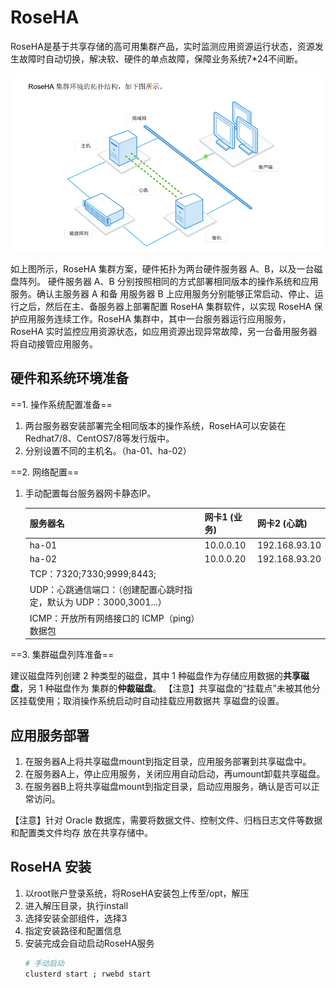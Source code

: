 # RoseHA

RoseHA是基于共享存储的高可用集群产品，实时监测应用资源运行状态，资源发生故障时自动切换，解决软、硬件的单点故障，保障业务系统7*24不间断。

![](assets/image-20221127210442755-20230610173810-xjvo6fh.png)

如上图所示，RoseHA 集群方案，硬件拓扑为两台硬件服务器 A、B，以及一台磁盘阵列。 硬件服务器 A、B 分别按照相同的方式部署相同版本的操作系统和应用服务。确认主服务器 A 和备 用服务器 B 上应用服务分别能够正常启动、停止、运行之后，然后在主、备服务器上部署配置 RoseHA 集群软件，以实现 RoseHA 保护应用服务连续工作。RoseHA 集群中，其中一台服务器运行应用服务， RoseHA 实时监控应用资源状态，如应用资源出现异常故障，另一台备用服务器将自动接管应用服务。

## 硬件和系统环境准备

==1. 操作系统配置准备==

1. 两台服务器安装部署完全相同版本的操作系统，RoseHA可以安装在Redhat7/8、CentOS7/8等发行版中。
2. 分别设置不同的主机名。（ha-01、ha-02）

==2. 网络配置==

1. 手动配置每台服务器网卡静态IP。

   |服务器名|网卡1 (业务)|网卡2 (心跳)|
   | -------------------------------------------------------------------| ------------| -------------|
   |ha-01|10.0.0.10|192.168.93.10|
   |ha-02|10.0.0.20|192.168.93.20|
   |TCP：7320;7330;9999;8443;|||
   |UDP：心跳通信端口：（创建配置心跳时指定，默认为 UDP：3000,3001...）|||
   |ICMP：开放所有网络接口的 ICMP（ping）数据包|||

==3. 集群磁盘列阵准备==

建议磁盘阵列创建 2 种类型的磁盘，其中 1 种磁盘作为存储应用数据的**共享磁盘**，另 1 种磁盘作为 集群的**仲裁磁盘**。
【注意】共享磁盘的“挂载点”未被其他分区挂载使用；取消操作系统启动时自动挂载应用数据共 享磁盘的设置。

## 应用服务部署

1. 在服务器A上将共享磁盘mount到指定目录，应用服务部署到共享磁盘中。
2. 在服务器A上，停止应用服务，关闭应用自动启动，再umount卸载共享磁盘。
3. 在服务器B上将共享磁盘mount到指定目录，启动应用服务，确认是否可以正常访问。

【注意】针对 Oracle 数据库，需要将数据文件、控制文件、归档日志文件等数据和配置类文件均存 放在共享存储中。

## RoseHA 安装

1. 以root账户登录系统，将RoseHA安装包上传至/opt，解压
2. 进入解压目录，执行install
3. 选择安装全部组件，选择3
4. 指定安装路径和配置信息
5. 安装完成会自动启动RoseHA服务
   ```bash
   # 手动启动
   clusterd start ; rwebd start
   ```
